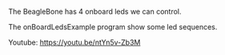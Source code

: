 The BeagleBone has 4 onboard leds we can control.

The onBoardLedsExample program show some led sequences.

Youtube: https://youtu.be/ntYn5v-Zb3M 